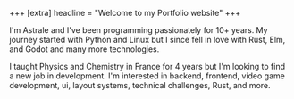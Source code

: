 +++
[extra]
headline = "Welcome to my Portfolio website"
+++

I'm Astrale and I've been programming passionately for 10+ years. My journey started with Python and Linux but I since fell in love with Rust, Elm, and Godot and many more technologies.

I taught Physics and Chemistry in France for 4 years but I'm looking to find a new job in development. I'm interested in backend, frontend, video game development, ui, layout systems, technical challenges, Rust, and more.